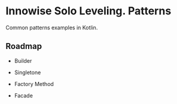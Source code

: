 # Innowise Solo Leveling. Patterns

Common patterns examples in Kotlin.
## Roadmap

- Builder 

- Singletone 

- Factory Method

- Facade 

